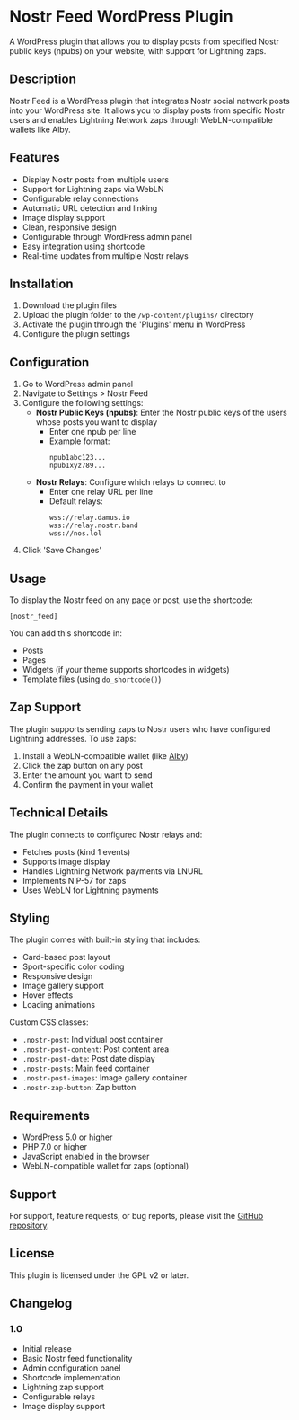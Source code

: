 # Nostr Feed WordPress Plugin

A WordPress plugin that allows you to display posts from specified Nostr public keys (npubs) on your website, with support for Lightning zaps.

## Description

Nostr Feed is a WordPress plugin that integrates Nostr social network posts into your WordPress site. It allows you to display posts from specific Nostr users and enables Lightning Network zaps through WebLN-compatible wallets like Alby.

## Features

- Display Nostr posts from multiple users
- Support for Lightning zaps via WebLN
- Configurable relay connections
- Automatic URL detection and linking
- Image display support
- Clean, responsive design
- Configurable through WordPress admin panel
- Easy integration using shortcode
- Real-time updates from multiple Nostr relays

## Installation

1. Download the plugin files
2. Upload the plugin folder to the `/wp-content/plugins/` directory
3. Activate the plugin through the 'Plugins' menu in WordPress
4. Configure the plugin settings

## Configuration

1. Go to WordPress admin panel
2. Navigate to Settings > Nostr Feed
3. Configure the following settings:
   - **Nostr Public Keys (npubs)**: Enter the Nostr public keys of the users whose posts you want to display
     - Enter one npub per line
     - Example format:
       ```
       npub1abc123...
       npub1xyz789...
       ```
   - **Nostr Relays**: Configure which relays to connect to
     - Enter one relay URL per line
     - Default relays:
       ```
       wss://relay.damus.io
       wss://relay.nostr.band
       wss://nos.lol
       ```
4. Click 'Save Changes'

## Usage

To display the Nostr feed on any page or post, use the shortcode:

```
[nostr_feed]
```

You can add this shortcode in:
- Posts
- Pages
- Widgets (if your theme supports shortcodes in widgets)
- Template files (using `do_shortcode()`)

## Zap Support

The plugin supports sending zaps to Nostr users who have configured Lightning addresses. To use zaps:

1. Install a WebLN-compatible wallet (like [Alby](https://getalby.com))
2. Click the zap button on any post
3. Enter the amount you want to send
4. Confirm the payment in your wallet

## Technical Details

The plugin connects to configured Nostr relays and:
- Fetches posts (kind 1 events)
- Supports image display
- Handles Lightning Network payments via LNURL
- Implements NIP-57 for zaps
- Uses WebLN for Lightning payments

## Styling

The plugin comes with built-in styling that includes:
- Card-based post layout
- Sport-specific color coding
- Responsive design
- Image gallery support
- Hover effects
- Loading animations

Custom CSS classes:
- `.nostr-post`: Individual post container
- `.nostr-post-content`: Post content area
- `.nostr-post-date`: Post date display
- `.nostr-posts`: Main feed container
- `.nostr-post-images`: Image gallery container
- `.nostr-zap-button`: Zap button

## Requirements

- WordPress 5.0 or higher
- PHP 7.0 or higher
- JavaScript enabled in the browser
- WebLN-compatible wallet for zaps (optional)

## Support

For support, feature requests, or bug reports, please visit the [GitHub repository](https://github.com/your-username/nostr-feed).

## License

This plugin is licensed under the GPL v2 or later.

## Changelog

### 1.0
- Initial release
- Basic Nostr feed functionality
- Admin configuration panel
- Shortcode implementation
- Lightning zap support
- Configurable relays
- Image display support